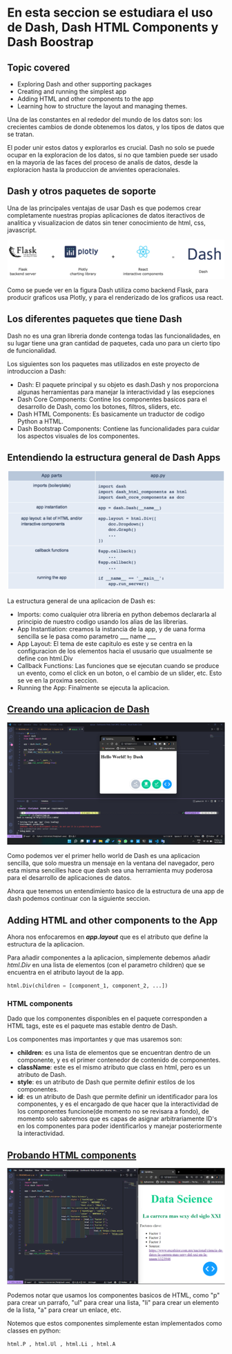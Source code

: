 # En esta seccion se estudiara el uso de **Dash, Dash HTML Components y Dash Boostrap**

## Topic covered

- Exploring Dash and other supporting packages
- Creating and running the simplest app
- Adding HTML and other components to the app
- Learning how to structure the layout and managing themes.

Una de las constantes en al rededor del mundo de los datos son: los crecientes cambios de donde obtenemos los datos, y los tipos de datos que se tratan. 

El poder unir estos datos y explorarlos es crucial. Dash no solo se puede ocupar en la exploracion de los datos, si no que tambien puede ser usado en la mayoria de las faces del proceso de analis de datos, desde la exploracion hasta la produccion de anvientes operacionales.

## Dash y otros paquetes de soporte 

Una de las principales ventajas de usar Dash es que podemos crear completamente nuestras propias aplicaciones de datos iteractivos de analitica y visualizacion de datos sin tener conocimiento de html, css, javascript.

![BackgroundDash](./images/backDash.png)

Como se puede ver en la figura Dash utiliza como backend Flask, para producir graficos usa Plotly, y para el renderizado de los graficos usa react.

## Los diferentes paquetes que tiene Dash

Dash no es una gran libreria donde contenga todas las funcionalidades, en su lugar tiene una gran cantidad de paquetes, cada uno para un cierto tipo de funcionalidad.

Los siguientes son los paquetes mas utilizados en este proyecto de introduccion a Dash:

- Dash: El paquete principal y su objeto es dash.Dash y nos proporciona algunas herramientas para manejar la interactividad y las esepciones 
- Dash Core Components: Contine los componentes basicos para el desarrollo de Dash, como los botones, filtros, sliders, etc.
- Dash HTML Components: Es basicamente un traductor de codigo Python a HTML.
- Dash Bootstrap Components: Contiene las funcionalidades para cuidar los aspectos visuales de los componentes.

## Entendiendo la estructura general de Dash Apps

![DashAppParts](./images/tabla.png)

La estructura general de una aplicacion de Dash es: 

- Imports: como cualquier otra libreria en python debemos declararla al principio de nuestro codigo usando los alias de las librerias.
- App Instantiation: creamos la instancia de la app, y de uana forma sencilla se le pasa como parametro ___ name ___
- App Layout: El tema de este capitulo es este y se centra en la configuracion de los elementos hacia el ususario que usualmente se define con html.Div
- Callback Functions: Las funciones que se ejecutan cuando se produce un evento, como el click en un boton, o el cambio de un slider, etc. Esto se ve en la proxima seccion.
- Running the App: Finalmente se ejecuta la aplicacion.

## [Creando una aplicacion de Dash](./app.py)

![DashApp](./images/dashApp.png)

Como podemos ver el primer hello world de Dash es una aplicacion sencilla, que solo muestra un mensaje en la ventana del navegador, pero esta misma sencilles hace que dash sea una herramienta muy poderosa para el desarrollo de aplicaciones de datos.

Ahora que tenemos un entendimiento basico de la estructura de una app de dash podemos continuar con la siguiente seccion.

## Adding HTML and other components to the App

Ahora nos enfocaremos en ***app.layout***  que es el atributo que define la estructura de la aplicacion.

Para añadir componentes a la aplicacion, simplemente debemos añadir *html.Div* en una lista de elementos (con el parametro children) que se encuentra en el atributo layout de la app.

~~~python
html.Div(children = [component_1, component_2, ...])
~~~

### HTML components

Dado que los componentes disponibles en el paquete corresponden a HTML tags, este es el paquete mas estable dentro de Dash.

Los componentes mas importantes y que mas usaremos son:

- **children**: es una lista de elementos que se encuentran dentro de un componente, y es el primer contenedor de contenido de componentes.
- **className**: este es el mismo atributo que class en html, pero es un atributo de Dash.
- **style**: es un atributo de Dash que permite definir estilos de los componentes.
- **id**: es un atributo de Dash que permite definir un identificador para los componentes, y es el encargado de que hacer que la interactividad de los componentes funcione(de momento no se revisara a fondo), de momento solo sabremos que es capas de asignar arbitrariamente ID's en los componentes para poder identificarlos y manejar posteriormente la interactividad.

## [Probando HTML components](./htmlcomponents.py)
![htmlcomponents](./images/htmlcomponents.png)

Podemos notar que usamos los componentes basicos de HTML, como "p" para crear un parrafo, "ul" para crear una lista, "li" para crear un elemento de la lista, "a" para crear un enlace, etc.

Notemos que estos componentes simplemente estan implementados como classes en python:

~~~python
html.P , html.Ul , html.Li , html.A
~~~
